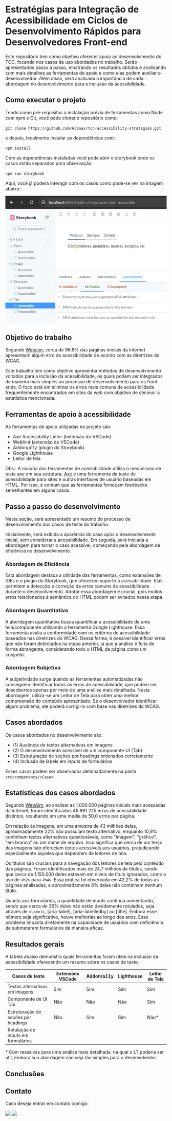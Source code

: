 # Estratégias para Integração de Acessibilidade em Ciclos de Desenvolvimento Rápidos para Desenvolvedores Front-end

Este repositório tem como objetivo oferecer apoio ao desenvolvimento do TCC, focando nos casos de uso abordados no trabalho. Serão apresentados passo a passo, mostrando os resultados obtidos e analisando com mais detalhes as ferramentas de apoio e como elas podem auxiliar o desenvolvedor. Além disso, será analisada a importância de cada abordagem no desenvolvimento para a inclusão da acessibilidade.

## Como executar o projeto

Tendo como pré-requisitos a instalação prévia de ferramentas como Node com npm e Git, você pode clonar o repositório como:

`git clone https://github.com/Albaax/tcc-accessibility-strategies.git`

e depois, localmente instalar as dependências com:

`npm install`

Com as dependências instaladas você pode abrir o storybook onde os casos estão separados para observação:

`npm run storybook`

Aqui, você já poderá interagir com os casos como pode-se ver na imagem abaixo:

![Interface do storybook](/src/assets/visual-storybook.png)

## Objetivo do trabalho

Segundo <a href="https://webaim.org/projects/million">Webaim</a>, cerca de 96.8% das páginas iniciais da internet apresentam algum erro de acessibilidade de acordo com as diretrizes do WCAG.

Este trabalho tem como objetivo apresentar métodos de desenvolvimento voltados para a inclusão da acessibilidade, os quais podem ser integrados de maneira mais simples ao processo de desenvolvimento para os front-ends. O foco está em eliminar os erros mais comuns de acessibilidade frequentemente encontrados em sites da web com objetivo de diminuir a estatística mencionada.

## Ferramentas de apoio à acessibilidade

As ferramentas de apoio utilizadas no projeto são:

- Axe Accessibility Linter (extensão do VSCode)
- Webhint (extensão do VSCode)
- Addon/a11y (plugin do Storybook)
- Google Lighthouse
- Leitor de tela

Obs.: A maioria das ferramentas de acessibilidade utiliza o mecanismo de teste axe em sua estrutura. <a href="https://github.com/dequelabs/axe-core">Axe</a> é uma ferramenta de teste de acessibilidade para sites e outras interfaces de usuário baseadas em HTML. Por isso, é comum que as ferramentas forneçam feedbacks semelhantes em alguns casos.

## Passo a passo do desenvolvimento

Nesta seção, será apresentado um resumo do processo de desenvolvimento dos casos de teste do trabalho.

Inicialmente, será exibida a aparência do caso após o desenvolvimento inicial, sem considerar a acessibilidade. Em seguida, será iniciada a abordagem para tornar o caso acessível, começando pela abordagem de eficiência no desenvolvimento.

### Abordagem de Eficiência

Esta abordagem destaca a utilidade das ferramentas, como extensões de IDEs e o plugin do Storybook, que oferecem suporte à acessibilidade. Elas permitem a detecção e correção de erros comuns de acessibilidade durante o desenvolvimento. Adotar essa abordagem é crucial, pois muitos erros relacionados à semântica do HTML podem ser evitados nessa etapa.

### Abordagem Quantitativa

A abordagem quantitativa busca quantificar a acessibilidade de uma tela/componente utilizando a ferramenta Google Lighthouse. Essa ferramenta avalia a conformidade com os critérios de acessibilidade baseados nas diretrizes do WCAG. Dessa forma, é possível identificar erros que não foram detectados na etapa anterior, já que a análise é feita de forma abrangente, considerando todo o HTML da página como um conjunto.

### Abordagem Subjetiva

A subjetividade surge quando as ferramentas automatizadas não conseguem identificar todos os erros de acessibilidade, que podem ser descobertos apenas por meio de uma análise mais detalhada. Nesta abordagem, utiliza-se um Leitor de Tela para obter uma melhor compreensão do conteúdo apresentado. Se o desenvolvedor identificar algum problema, ele poderá corrigi-lo com base nas diretrizes do WCAG.

## Casos abordados

Os casos abordados no desenvolvimento são:

- (1) Ausência de textos alternativos em imagens
- (2) O desenvolvimento acessível de um componente UI (Tab)
- (3) Estruturação de seções por headings ordenados corretamente
- (4) Inclusão de labels em inputs de formulários

Esses casos podem ser observados detalhadamente na pasta `src/components/<Case>`.

## Estatísticas dos casos abordados

Segundo <a href="https://webaim.org/projects/million">WebAim</a>, ao analisar as 1.000.000 páginas iniciais mais acessadas da internet, foram identificados 49.991.225 erros de acessibilidade distintos, resultando em uma média de 50,0 erros por página.

Em relação às imagens, em uma amostra de 43 milhões delas, aproximadamente 22% não possuíam texto alternativo, enquanto 10,9% continham textos alternativos questionáveis, como "imagem", "gráfico", "em branco" ou um nome de arquivo. Isso significa que cerca de um terço das imagens não ofereciam textos acessíveis aos usuários, prejudicando especialmente aqueles que dependem de leitores de tela.

Os títulos são cruciais para a navegação dos leitores de tela pelo conteúdo das páginas. Foram identificados mais de 24,7 milhões de títulos, sendo que cerca de 1.150.000 deles estavam em níveis de título ignorados, como o uso de `<h2>` para `<h4>`. Essa prática foi observada em 42,2% de todas as páginas analisadas, e aproximadamente 8% delas não continham nenhum título.

Quanto aos formulários, a quantidade de inputs continua aumentando, sendo que cerca de 36% deles não estão devidamente rotulados, seja através de `<label>`, [aria-label], [aria-labelledby] ou [title]. Embora esse número seja significativo, houve melhorias ao longo dos anos. Esse problema impacta diretamente na capacidade de usuários com deficiência de submeterem formulários de maneira eficaz.

## Resultados gerais

A tabela abaixo demonstra quais ferramentas foram úteis na inclusão da acessibilidade oferecendo um resumo sobre os casos de teste.

| Casos de teste                      | Extensões VSCode | Addon/a11y | Lighthouse | Leitor de Tela |
| ----------------------------------- | ---------------- | ---------- | ---------- | -------------- |
| Textos alternativos em imagens      | Sim              | Sim        | Sim        | Sim            |
| Componente de UI Tab                | Não              | Não        | Não        | Sim            |
| Estruturação de seções por headings | Não              | Sim        | Sim        | Não\*          |
| Rotulação de inputs em formulários  |                  |            |            |                |

\* Com ressalvas para uma análise mais detalhada, na qual o LT poderia ser útil, embora sua abordagem não seja tão simples para o desenvolvedor.

## Conclusões

## Contato

Caso deseja entrar em contato comigo:

<a href = "mailto:albertohelbig@gmail.com"><img src="https://img.shields.io/badge/-Gmail-D14836?style=for-the-badge&logo=gmail&logoColor=white" target="_blank"></a>
<a href="https://www.linkedin.com/in/alberto-helbig" target="_blank"><img src="https://img.shields.io/badge/-LinkedIn-%230077B5?style=for-the-badge&logo=linkedin&logoColor=white" target="_blank"></a>
